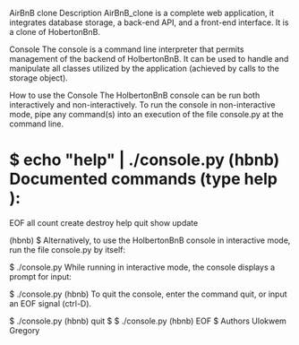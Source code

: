 AirBnB clone
Description
AirBnB_clone is a complete web application, it integrates database storage, a back-end API, and a front-end interface. It is a clone of HobertonBnB.

Console
The console is a command line interpreter that permits management of the backend of HolbertonBnB. It can be used to handle and manipulate all classes utilized by the application (achieved by calls to the storage object).

How to use the Console
The HolbertonBnB console can be run both interactively and non-interactively. To run the console in non-interactive mode, pipe any command(s) into an execution of the file console.py at the command line.

$ echo "help" | ./console.py
(hbnb)
Documented commands (type help <topic>):
========================================
EOF  all  count  create  destroy  help  quit  show  update

(hbnb)
$
Alternatively, to use the HolbertonBnB console in interactive mode, run the file console.py by itself:

$ ./console.py
While running in interactive mode, the console displays a prompt for input:

$ ./console.py
(hbnb)
To quit the console, enter the command quit, or input an EOF signal (ctrl-D).

$ ./console.py
(hbnb) quit
$
$ ./console.py
(hbnb) EOF
$
Authors
Ulokwem Gregory 
